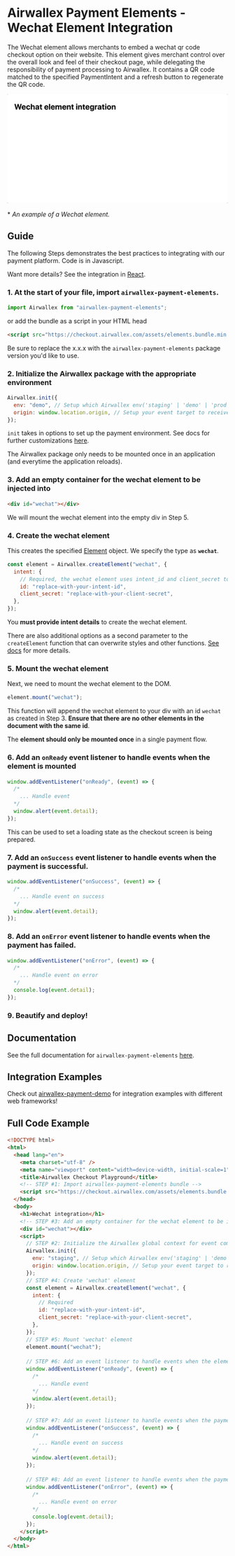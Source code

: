 # Airwallex Payment Elements - Wechat Element Integration

The Wechat element allows merchants to embed a wechat qr code checkout option on their website. This element gives merchant control over the overall look and feel of their checkout page, while delegating the responsibility of payment processing to Airwallex. It contains a QR code matched to the specified PaymentIntent and a refresh button to regenerate the QR code.

![](assets/wechat.gif)

\* _An example of a Wechat element._

## Guide

The following Steps demonstrates the best practices to integrating with our payment platform. Code is in Javascript.

Want more details? See the integration in [React](/integrations/react/src/components/Wechat.jsx).

### 1. At the start of your file, import `airwallex-payment-elements`.

```js
import Airwallex from "airwallex-payment-elements";
```

or add the bundle as a script in your HTML head

```html
<script src="https://checkout.airwallex.com/assets/elements.bundle.min.js"></script>
```

Be sure to replace the x.x.x with the `airwallex-payment-elements` package version you'd like to use.

### 2. Initialize the Airwallex package with the appropriate environment

```js
Airwallex.init({
  env: "demo", // Setup which Airwallex env('staging' | 'demo' | 'prod') to integrate with
  origin: window.location.origin, // Setup your event target to receive the browser events message
});
```

`init` takes in options to set up the payment environment. See docs for further customizations [here](/docs#init).

The Airwallex package only needs to be mounted once in an application (and everytime the application reloads).

### 3. Add an empty container for the wechat element to be injected into

```html
<div id="wechat"></div>
```

We will mount the wechat element into the empty div in Step 5.

### 4. Create the wechat element

This creates the specified [Element](/docs#Element) object. We specify the type as **`wechat`**.

```js
const element = Airwallex.createElement("wechat", {
  intent: {
    // Required, the wechat element uses intent_id and client_secret to prepare checkout
    id: "replace-with-your-intent-id",
    client_secret: "replace-with-your-client-secret",
  },
});
```

You **must provide intent details** to create the wechat element.

There are also additional options as a second parameter to the `createElement` function that can overwrite styles and other functions. [See docs](/docs#createElement) for more details.

### 5. Mount the wechat element

Next, we need to mount the wechat element to the DOM.

```js
element.mount("wechat");
```

This function will append the wechat element to your div with an id `wechat` as created in Step 3. **Ensure that there are no other elements in the document with the same id**.

The **element should only be mounted once** in a single payment flow.

### 6. Add an `onReady` event listener to handle events when the element is mounted

```js
window.addEventListener("onReady", (event) => {
  /*
    ... Handle event
  */
  window.alert(event.detail);
});
```

This can be used to set a loading state as the checkout screen is being prepared.

### 7. Add an `onSuccess` event listener to handle events when the payment is successful.

```js
window.addEventListener("onSuccess", (event) => {
  /*
    ... Handle event on success
  */
  window.alert(event.detail);
});
```

### 8. Add an `onError` event listener to handle events when the payment has failed.

```js
window.addEventListener("onError", (event) => {
  /*
    ... Handle event on error
  */
  console.log(event.detail);
});
```

### 9. Beautify and deploy!

## Documentation

See the full documentation for `airwallex-payment-elements` [here](/docs).

## Integration Examples

Check out [airwallex-payment-demo](/../../tree/master) for integration examples with different web frameworks!

## Full Code Example

```html
<!DOCTYPE html>
<html>
  <head lang="en">
    <meta charset="utf-8" />
    <meta name="viewport" content="width=device-width, initial-scale=1" />
    <title>Airwallex Checkout Playground</title>
    <!-- STEP #1: Import airwallex-payment-elements bundle -->
    <script src="https://checkout.airwallex.com/assets/elements.bundle.min.js"></script>
  </head>
  <body>
    <h1>Wechat integration</h1>
    <!-- STEP #3: Add an empty container for the wechat element to be injected into -->
    <div id="wechat"></div>
    <script>
      // STEP #2: Initialize the Airwallex global context for event communication
      Airwallex.init({
        env: "staging", // Setup which Airwallex env('staging' | 'demo' | 'prod') to integrate with
        origin: window.location.origin, // Setup your event target to receive the browser events message
      });
      // STEP #4: Create 'wechat' element
      const element = Airwallex.createElement("wechat", {
        intent: {
          // Required
          id: "replace-with-your-intent-id",
          client_secret: "replace-with-your-client-secret",
        },
      });
      // STEP #5: Mount 'wechat' element
      element.mount("wechat");

      // STEP #6: Add an event listener to handle events when the element is mounted
      window.addEventListener("onReady", (event) => {
        /*
          ... Handle event
        */
        window.alert(event.detail);
      });

      // STEP #7: Add an event listener to handle events when the payment is successful.
      window.addEventListener("onSuccess", (event) => {
        /*
          ... Handle event on success
        */
        window.alert(event.detail);
      });

      // STEP #8: Add an event listener to handle events when the payment has failed.
      window.addEventListener("onError", (event) => {
        /*
          ... Handle event on error
        */
        console.log(event.detail);
      });
    </script>
  </body>
</html>
```
